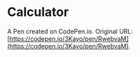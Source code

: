 # Calculator

A Pen created on CodePen.io. Original URL: [https://codepen.io/3Kayo/pen/RwebvaM](https://codepen.io/3Kayo/pen/RwebvaM).

